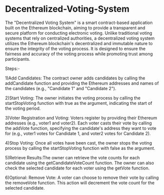 # Decentralized-Voting-System

The "Decentralized Voting System" is a smart contract-based application built on the Ethereum blockchain, aiming to provide a transparent and secure platform for conducting electronic voting. Unlike traditional voting systems that rely on centralized authorities, a decentralized voting system utilizes the Ethereum blockchain's decentralized and immutable nature to ensure the integrity of the voting process. It is designed to ensure the fairness and accuracy of the voting process while promoting trust among participants.


Steps:-

1)Add Candidates: The contract owner adds candidates by calling the addCandidate function and providing the Ethereum addresses and names of the candidates (e.g., "Candidate 1" and "Candidate 2").

2)Start Voting: The owner initiates the voting process by calling the startStopVoting function with true as the argument, indicating the start of the voting period.

3)Voter Registration and Voting: Voters register by providing their Ethereum addresses (e.g., voter1 and voter2).
Each voter casts their vote by calling the addVote function, specifying the candidate's address they want to vote for (e.g., voter1 votes for Candidate 1, and voter2 votes for Candidate 2).

4)Stop Voting: Once all votes have been cast, the owner stops the voting process by calling the startStopVoting function with false as the argument.

5)Retrieve Results:The owner can retrieve the vote counts for each candidate using the getCandidateVoteCount function.
The owner can also check the selected candidate for each voter using the getVote function.

6)Optional: Remove Vote: A voter can choose to remove their vote by calling the removeVote function. This action will decrement the vote count for the selected candidate.
